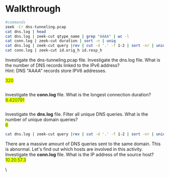 # Walkthrough

```bash
#commands
zeek -Cr dns-tunneling.pcap 
cat dns.log | head
cat dns.log | zeek-cut qtype_name | grep "AAAA" | wc -l
cat conn.log | zeek-cut duration | sort -n | uniq
cat dns.log | zeek-cut query |rev | cut -d '.' -f 1-2 | sort -nr | uniq
cat conn.log | zeek-cut id.orig_h id.resp_h
```

Investigate the dns-tunneling.pcap file. Investigate the dns.log file. What is the number of DNS records linked to the IPv6 address?\
Hint: DNS "AAAA" records store IPV6 addresses.

<mark style="color:green;">320</mark>

&#x20;

<figure><img src="https://camo.githubusercontent.com/202180fdd208e11c1366a83728986f7696a88ae7fed97538ca2a895db5ee83b6/68747470733a2f2f692e696d6775722e636f6d2f6b424f3165716f2e706e67" alt=""><figcaption></figcaption></figure>

Investigate the **conn.log** file. What is the longest connection duration?\
<mark style="color:green;">9.420791</mark>

&#x20;

<figure><img src="https://camo.githubusercontent.com/fe22b6615c844afbcca2dd508ca9a3255d042393786650b4ab90e5c4c49e5d9a/68747470733a2f2f692e696d6775722e636f6d2f6f726835386a412e706e67" alt=""><figcaption></figcaption></figure>

Investigate the **dns.log** file. Filter all unique DNS queries. What is the number of unique domain queries?\
<mark style="color:green;">6</mark>

```bash
cat dns.log | zeek-cut query |rev | cut -d '.' -f 1-2 | sort -nr | uniq
```

There are a massive amount of DNS queries sent to the same domain. This is abnormal. Let's find out which hosts are involved in this activity. Investigate the **conn.log** file. What is the IP address of the source host?\
<mark style="color:green;">10.20.57.3</mark>

\


<figure><img src="https://camo.githubusercontent.com/1d336eff1984664639f6cc0b7696697826d093fd69125879ca2389d085a44b5f/68747470733a2f2f692e696d6775722e636f6d2f715359464c6c312e706e67" alt=""><figcaption></figcaption></figure>

